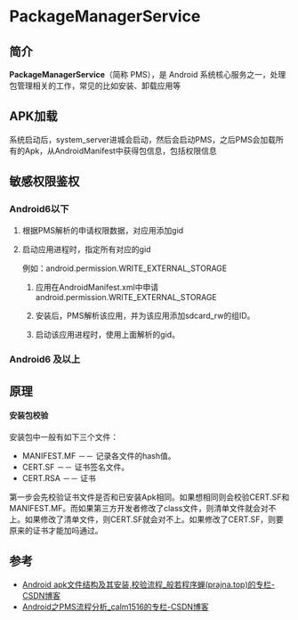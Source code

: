 # PackageManagerService

## 简介

**PackageManagerService**（简称 PMS），是 Android 系统核心服务之一，处理包管理相关的工作，常见的比如安装、卸载应用等

## APK加载

系统启动后，system_server进城会启动，然后会启动PMS，之后PMS会加载所有的Apk，从AndroidManifest中获得包信息，包括权限信息

## 敏感权限鉴权

### Android6以下

1. 根据PMS解析的申请权限数据，对应用添加gid

2. 启动应用进程时，指定所有对应的gid

    例如：android.permission.WRITE_EXTERNAL_STORAGE

    1. 应用在AndroidManifest.xml中申请android.permission.WRITE_EXTERNAL_STORAGE

    2. 安装后，PMS解析该应用，并为该应用添加sdcard_rw的组ID。

    3. 启动该应用进程时，使用上面解析的gid。

### Android6 及以上

## 原理

#### 安装包校验

安装包中一般有如下三个文件：

- MANIFEST.MF －－ 记录各文件的hash值。
- CERT.SF －－ 证书签名文件。
- CERT.RSA －－ 证书

第一步会先校验证书文件是否和已安装Apk相同。如果想相同则会校验CERT.SF和MANIFEST.MF。而如果第三方开发者修改了class文件，则清单文件就会对不上。如果修改了清单文件，则CERT.SF就会对不上。如果修改了CERT.SF，则要原来的证书才能加吗通过。



## 参考

- [Android apk文件结构及其安装,校验流程_般若程序蝉(prajna.top)的专栏-CSDN博客](https://blog.csdn.net/kartorz/article/details/89337530)
- [Android之PMS流程分析_calm1516的专栏-CSDN博客](https://blog.csdn.net/calm1516/article/details/114170934)